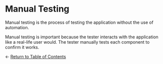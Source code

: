 # Manual Testing

Manual testing is the process of testing the application without the use of automation.

Manual testing is important because the tester interacts with the application like a real-life user would. The tester manually tests each component to confirm it works.

<- [Return to Table of Contents](https://github.com/nour-d/manual-testing-practice/blob/main/notes/start-here.md)
